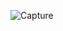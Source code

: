 ![Capture](https://github.com/AhmedHassanHamid/100DaysCSS/assets/80314524/e1893a4d-9b5f-4afb-81ab-8f4b23557087)
